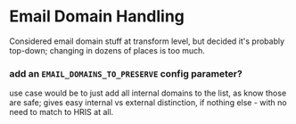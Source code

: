 # Email Domain Handling

Considered email domain stuff at transform level, but decided it's probably top-down; changing in dozens of places is too much.


### add an `EMAIL_DOMAINS_TO_PRESERVE` config parameter?

use case would be to just add all internal domains to the list, as know those are safe; gives easy internal vs external distinction,
if nothing else - with no need to match to HRIS at all.

